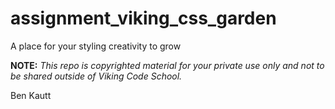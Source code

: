 assignment_viking_css_garden
============================

A place for your styling creativity to grow


**NOTE:** *This repo is copyrighted material for your private use only and not to be shared outside of Viking Code School.*

Ben Kautt